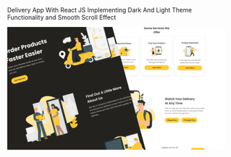 Delivery App With React JS Implementing Dark And Light Theme Functionality and Smooth Scroll Effect


<img src="./preview.png" raw=true style="margin-right: 10px;"/>